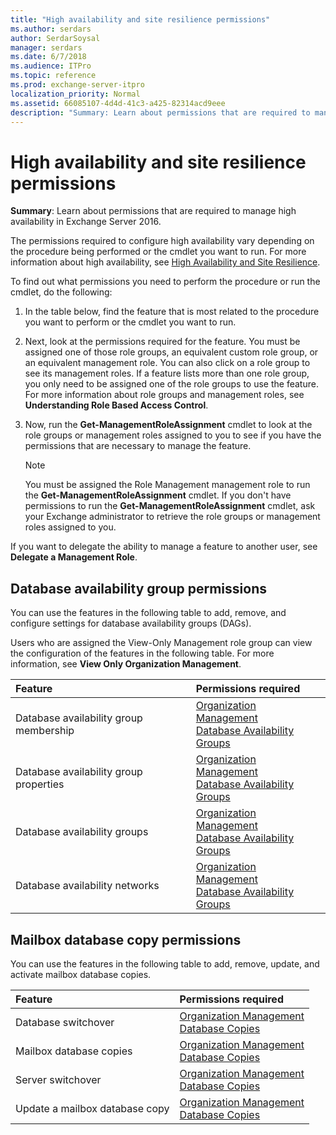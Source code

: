 ```yaml
---
title: "High availability and site resilience permissions"
ms.author: serdars
author: SerdarSoysal
manager: serdars
ms.date: 6/7/2018
ms.audience: ITPro
ms.topic: reference
ms.prod: exchange-server-itpro
localization_priority: Normal
ms.assetid: 66085107-4d4d-41c3-a425-82314acd9eee
description: "Summary: Learn about permissions that are required to manage high availability in Exchange Server 2016."
---
```


# High availability and site resilience permissions

 **Summary**: Learn about permissions that are required to manage high availability in Exchange Server 2016.
  
The permissions required to configure high availability vary depending on the procedure being performed or the cmdlet you want to run. For more information about high availability, see [High Availability and Site Resilience](http://technet.microsoft.com/library/6628285e-d07c-443d-866b-be784ad1ed1e.aspx).
  
To find out what permissions you need to perform the procedure or run the cmdlet, do the following:
  
1. In the table below, find the feature that is most related to the procedure you want to perform or the cmdlet you want to run.
    
2. Next, look at the permissions required for the feature. You must be assigned one of those role groups, an equivalent custom role group, or an equivalent management role. You can also click on a role group to see its management roles. If a feature lists more than one role group, you only need to be assigned one of the role groups to use the feature. For more information about role groups and management roles, see **Understanding Role Based Access Control**.
    
3. Now, run the **Get-ManagementRoleAssignment** cmdlet to look at the role groups or management roles assigned to you to see if you have the permissions that are necessary to manage the feature. 
    
    > [!NOTE]
    > You must be assigned the Role Management management role to run the **Get-ManagementRoleAssignment** cmdlet. If you don't have permissions to run the **Get-ManagementRoleAssignment** cmdlet, ask your Exchange administrator to retrieve the role groups or management roles assigned to you. 
  
If you want to delegate the ability to manage a feature to another user, see **Delegate a Management Role**.
  
## Database availability group permissions

You can use the features in the following table to add, remove, and configure settings for database availability groups (DAGs).
  
Users who are assigned the View-Only Management role group can view the configuration of the features in the following table. For more information, see **View Only Organization Management**.
  
|**Feature**|**Permissions required**|
|:-----|:-----|
|Database availability group membership  <br/> |[Organization Management](http://technet.microsoft.com/library/0bfd21c1-86ac-4369-86b7-aeba386741c8.aspx) <br/> [Database Availability Groups](http://technet.microsoft.com/library/0b3e0f7a-21e5-4209-8d5b-b63c6b9de3cc.aspx) <br/> |
|Database availability group properties  <br/> |[Organization Management](http://technet.microsoft.com/library/0bfd21c1-86ac-4369-86b7-aeba386741c8.aspx) <br/> [Database Availability Groups](http://technet.microsoft.com/library/0b3e0f7a-21e5-4209-8d5b-b63c6b9de3cc.aspx) <br/> |
|Database availability groups  <br/> |[Organization Management](http://technet.microsoft.com/library/0bfd21c1-86ac-4369-86b7-aeba386741c8.aspx) <br/> [Database Availability Groups](http://technet.microsoft.com/library/0b3e0f7a-21e5-4209-8d5b-b63c6b9de3cc.aspx) <br/> |
|Database availability networks  <br/> |[Organization Management](http://technet.microsoft.com/library/0bfd21c1-86ac-4369-86b7-aeba386741c8.aspx) <br/> [Database Availability Groups](http://technet.microsoft.com/library/0b3e0f7a-21e5-4209-8d5b-b63c6b9de3cc.aspx) <br/> |
   
## Mailbox database copy permissions

You can use the features in the following table to add, remove, update, and activate mailbox database copies.
  
|**Feature**|**Permissions required**|
|:-----|:-----|
|Database switchover  <br/> |[Organization Management](http://technet.microsoft.com/library/0bfd21c1-86ac-4369-86b7-aeba386741c8.aspx) <br/> [Database Copies](http://technet.microsoft.com/library/71a95f5b-1f75-4ae9-9ee9-515c3a19d394.aspx) <br/> |
|Mailbox database copies  <br/> |[Organization Management](http://technet.microsoft.com/library/0bfd21c1-86ac-4369-86b7-aeba386741c8.aspx) <br/> [Database Copies](http://technet.microsoft.com/library/71a95f5b-1f75-4ae9-9ee9-515c3a19d394.aspx) <br/> |
|Server switchover  <br/> |[Organization Management](http://technet.microsoft.com/library/0bfd21c1-86ac-4369-86b7-aeba386741c8.aspx) <br/> [Database Copies](http://technet.microsoft.com/library/71a95f5b-1f75-4ae9-9ee9-515c3a19d394.aspx) <br/> |
|Update a mailbox database copy  <br/> |[Organization Management](http://technet.microsoft.com/library/0bfd21c1-86ac-4369-86b7-aeba386741c8.aspx) <br/> [Database Copies](http://technet.microsoft.com/library/71a95f5b-1f75-4ae9-9ee9-515c3a19d394.aspx) <br/> |
   


